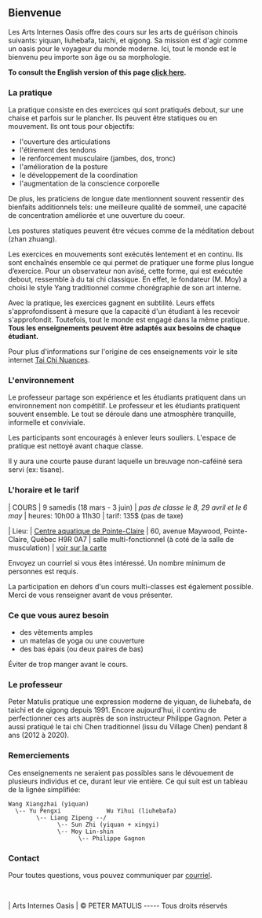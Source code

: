 ## Bienvenue

Les Arts Internes Oasis offre des cours sur les arts de guérison chinois
suivants: yiquan, liuhebafa, taichi, et qigong. Sa mission est d'agir comme un
oasis pour le voyageur du monde moderne. Ici, tout le monde est le bienvenu peu
importe son âge ou sa morphologie.

**To consult the English version of this page [click here](index.md).**

### La pratique

La pratique consiste en des exercices qui sont pratiqués debout, sur une chaise
et parfois sur le plancher. Ils peuvent être statiques ou en mouvement. Ils ont
tous pour objectifs:

* l'ouverture des articulations
* l'étirement des tendons
* le renforcement musculaire (jambes, dos, tronc)
* l'amélioration de la posture
* le développement de la coordination
* l'augmentation de la conscience corporelle

De plus, les praticiens de longue date mentionnent souvent ressentir des
bienfaits additionnels tels: une meilleure qualité de sommeil, une capacité de
concentration améliorée et une ouverture du coeur.

Les postures statiques peuvent être vécues comme de la méditation debout (zhan
zhuang).

Les exercices en mouvements sont exécutés lentement et en continu. Ils sont
enchaînés ensemble ce qui permet de pratiquer une forme plus longue d’exercice.
Pour un observateur non avisé, cette forme, qui est exécutée debout, ressemble
à du tai chi classique. En effet, le fondateur (M. Moy) a choisi le style Yang
traditionnel comme chorégraphie de son art interne.

Avec la pratique, les exercices gagnent en subtilité. Leurs effets
s'approfondissent à mesure que la capacité d'un étudiant à les recevoir
s'approfondit. Toutefois, tout le monde est engagé dans la même pratique. 
**Tous les enseignements peuvent être adaptés aux besoins de chaque étudiant.**

Pour plus d'informations sur l'origine de ces enseignements voir le site
internet [Tai Chi Nuances](https://taichinuances.com).

### L'environnement

Le professeur partage son expérience et les étudiants pratiquent dans un
environnement non compétitif. Le professeur et les étudiants pratiquent souvent
ensemble. Le tout se déroule dans une atmosphère tranquille, informelle et
conviviale.

Les participants sont encouragés à enlever leurs souliers. L'espace de
pratique est nettoyé avant chaque classe.

Il y aura une courte pause durant laquelle un breuvage non-caféiné sera servi
(ex: tisane).

### L'horaire et le tarif

| COURS
| 9 samedis (18 mars - 3 juin)
| *pas de classe le 8, 29 avril et le 6 may*
| heures: 10h00 à 11h30
| tarif: 135$ (pas de taxe)

| Lieu:
|      [Centre aquatique de Pointe-Claire](http://www.pointe-claire.ca/fr/horaires-et-installations-centre-aquatique/)
|      60, avenue Maywood, Pointe-Claire, Québec H9R 0A7
|      salle multi-fonctionnel (à coté de la salle de musculation)
|      [voir sur la carte](https://goo.gl/maps/3Dpr7Yw7d25m5mdv9)

Envoyez un courriel si vous êtes intéressé. Un nombre minimum de personnes est
requis.

La participation en dehors d'un cours multi-classes est également possible.
Merci de vous renseigner avant de vous présenter.

### Ce que vous aurez besoin

* des vêtements amples
* un matelas de yoga ou une couverture
* des bas épais (ou deux paires de bas)

Éviter de trop manger avant le cours.

### Le professeur

Peter Matulis pratique une expression moderne de yiquan, de liuhebafa, de
taichi et de qigong depuis 1991. Encore aujourd'hui, il continu de
perfectionner ces arts auprès de son instructeur Philippe Gagnon. Peter a aussi
pratiqué le tai chi Chen traditionnel (issu du Village Chen) pendant 8 ans
(2012 à 2020).

### Remerciements

Ces enseignements ne seraient pas possibles sans le dévouement de plusieurs
individus et ce, durant leur vie entière. Ce qui suit est un tableau de la
lignée simplifiée:

```
Wang Xiangzhai (yiquan)
  \-- Yu Pengxi             Wu Yihui (liuhebafa)
        \-- Liang Zipeng --/
              \-- Sun Zhi (yiquan + xingyi)
              \-- Moy Lin-shin
                    \-- Philippe Gagnon
```

### Contact

Pour toutes questions, vous pouvez communiquer par
[courriel](mailto:info@oasis-internal.art).

&nbsp;
&nbsp;
&nbsp;
&nbsp;
&nbsp;
&nbsp;
&nbsp;
&nbsp;
&nbsp;
&nbsp;
&nbsp;
&nbsp;
&nbsp;
&nbsp;
&nbsp;
&nbsp;
&nbsp;
&nbsp;
&nbsp;
&nbsp;
&nbsp;
&nbsp;
&nbsp;
&nbsp;

| Arts Internes Oasis
| © PETER MATULIS ----- Tous droits réservés
